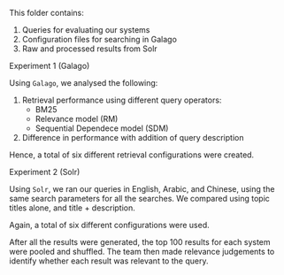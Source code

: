 This folder contains:
1. Queries for evaluating our systems
2. Configuration files for searching in Galago
3. Raw and processed results from Solr

Experiment 1 (Galago)

Using `Galago`, we analysed the following:
1. Retrieval performance using different query operators:
    - BM25
    - Relevance model (RM)
    - Sequential Dependece model (SDM)
2. Difference in performance with addition of query description

Hence, a total of six different retrieval configurations were created.

Experiment 2 (Solr)

Using `Solr`, we ran our queries in English, Arabic, and Chinese, using 
the same search parameters for all the searches.
We compared using topic titles alone, and title + description.

Again, a total of six different configurations were used.


After all the results were generated, the top 100 results for each system 
were pooled and shuffled. The team then made relevance judgements to 
identify whether each result was relevant to the query.
